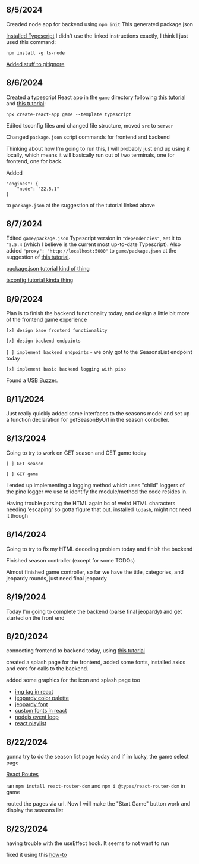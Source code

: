 8/5/2024
--------
Creaded node app for backend using `npm init`
This generated package.json

[Installed Typescript](https://www.digitalocean.com/community/tutorials/setting-up-a-node-project-with-typescript)
I didn't use the linked instructions exactly, I think I just used this command: 
```
npm install -g ts-node
```

[Added stuff to gitignore](https://github.com/github/gitignore/blob/main/Node.gitignore)




8/6/2024
--------
Created a typescript React app in the `game` directory following [this tutorial](https://www.freecodecamp.org/news/how-to-create-a-react-app-with-a-node-backend-the-complete-guide/) and [this tutorial](https://create-react-app.dev/docs/adding-typescript/):
```
npx create-react-app game --template typescript
```

Edited tsconfig files and changed file structure, moved `src` to `server`

Changed `package.json` script commands for frontend and backend

Thinking about how I'm going to run this, I will probably just end up using it locally, which means it will basically run out of two terminals, one for frontend, one for back. 

Added 
```
"engines": {
    "node": "22.5.1"
}
```
to `package.json` at the suggestion of the tutorial linked above



8/7/2024
--------
Edited `game/package.json` Typescript version in `"dependencies"`, set it to `^5.5.4` (which I believe is the current most up-to-date Typescript).
Also added `"proxy": "http://localhost:5000"` to `game/package.json` at the suggestion of [this tutorial](https://www.freecodecamp.org/news/how-to-create-a-react-app-with-a-node-backend-the-complete-guide/).

[package.json tutorial kind of thing](https://nodesource.com/blog/the-basics-of-package-json-in-node-js-and-npm/)

[tsconfig tutorial kinda thing](https://www.typescriptlang.org/tsconfig/)


8/9/2024
--------
Plan is to finish the backend functionality today, and design a little bit more of the frontend game experience

`[x] design base frontend functionality`

`[x] design backend endpoints`

`[ ] implement backend endpoints` - we only got to the SeasonsList endpoint today

`[x] implement basic backend logging with pino`

Found a [USB Buzzer](https://www.delcomproducts.com/productdetails.asp?PartNumber=706400).



8/11/2024
---------
Just really quickly added some interfaces to the seasons model and set up a function declaration for getSeasonByUrl in the season controller. 




8/13/2024
---------
Going to try to work on GET season and GET game today

`[ ] GET season`

`[ ] GET game`

I ended up implementing a logging method which uses "child" loggers of the pino logger we use to identify the module/method the code resides in.

Having trouble parsing the HTML again bc of weird HTML characters needing 'escaping' so gotta figure that out. installed `lodash`, might not need it though



8/14/2024
---------
Going to try to fix my HTML decoding problem today and finish the backend

Finished season controller (except for some TODOs)

Almost finished game controller, so far we have the title, categories, and jeopardy rounds, just need final jeopardy




8/19/2024
---------
Today I'm going to complete the backend (parse final jeopardy) and get started on the front end



8/20/2024
---------
connecting frontend to backend today, using [this tutorial](https://dev.to/techcheck/creating-a-react-node-and-express-app-1ieg)

created a splash page for the frontend, added some fonts, installed axios and cors for calls to the backend.

added some graphics for the icon and splash page too

- [img tag in react](https://create-react-app.dev/docs/adding-images-fonts-and-files/)
- [jeopardy color palette](https://www.color-hex.com/color-palette/1019329)
- [jeopardy font](https://www.reddit.com/r/Jeopardy/comments/gumlmm/what_font_does_jeopardy_use/)
- [custom fonts in react](https://dev.to/ziqinyeow/how-to-add-custom-font-file-to-your-react-app-31kb)
- [nodejs event loop](https://nodejs.org/en/learn/asynchronous-work/event-loop-timers-and-nexttick)
- [react playlist](https://youtu.be/ijdCDd8Wg2o?si=X-xs1Vsv6R7skGiH)


8/22/2024
---------
gonna try to do the season list page today and if im lucky, the game select page

[React Routes](https://www.youtube.com/watch?v=xMYo9jaMah8)

ran `npm install react-router-dom` and `npm i @types/react-router-dom` in game 

routed the pages via url. Now I will make the "Start Game" button work and display the seasons list



8/23/2024
---------
having trouble with the useEffect hook. It seems to not want to run

fixed it using this [how-to](https://stackoverflow.com/questions/57847626/using-async-await-inside-a-react-functional-component)